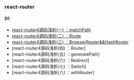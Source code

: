 ### react-router
#### D1
- [react-router4源码浅析(一) ：matchPath](https://github.com/BUPTlhuanyu/ReactNote/blob/master/react-router/packages/react-router/blog/D1/react-router4%E6%BA%90%E7%A0%81(%E4%B8%80)%20%EF%BC%9AmatchPath.md)
- [react-router4源码浅析(二) ：Route]()
- [react-router4源码浅析(三) ：BrowserRouter&&HashRouter]()
- [react-router4源码浅析(四) ：Router]
- [react-router4源码浅析(五) ：generatePath]
- [react-router4源码浅析(六) ：Redirect]
- [react-router4源码浅析(七) ：Switch]
- [react-router4源码浅析(八) ：withRouter]